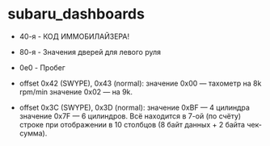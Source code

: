 # subaru_dashboards
- 40-я - КОД ИММОБИЛАЙЗЕРА!
- 80-я - Значения дверей для левого руля
- 0e0 - Пробег
- offset 0x42 (SWYPE), 0x43 (normal):
значение 0x00 — тахометр на 8k rpm/min
значение 0x02 — на 9k.

- offset 0x3C (SWYPE), 0x3D (normal):
значение 0xBF — 4 цилиндра
значение 0x7F — 6 цилиндров.
Всё находится в 7-ой (по счёту) строке при отображении в 10 столбцов (8 байт данных + 2 байта чек-сумма).
